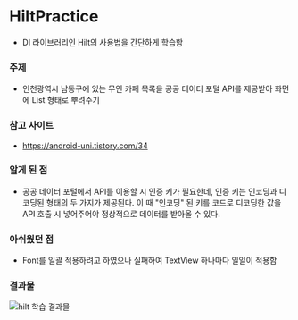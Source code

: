 # HiltPractice
  * DI 라이브러리인 Hilt의 사용법을 간단하게 학습함
### 주제
  * 인천광역시 남동구에 있는 무인 카페 목록을 공공 데이터 포털 API를 제공받아 화면에 List 형태로 뿌려주기
### 참고 사이트
  * https://android-uni.tistory.com/34
### 알게 된 점
  * 공공 데이터 포털에서 API를 이용할 시 인증 키가 필요한데, 인증 키는 인코딩과 디코딩된 형태의 두 가지가 제공된다.
    이 때 "인코딩" 된 키를 코드로 디코딩한 값을 API 호출 시 넣어주어야 정상적으로 데이터를 받아올 수 있다.
### 아쉬웠던 점
  * Font를 일괄 적용하려고 하였으나 실패하여 TextView 하나마다 일일이 적용함
  
  
### 결과물
![hilt 학습 결과물](https://user-images.githubusercontent.com/45986958/194868832-cf2152e2-c72c-4009-a032-73d1896be057.png)
